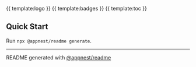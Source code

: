 {{ template:logo }}
{{ template:badges }}
{{ template:toc }}

## Quick Start

Run `npx @appnest/readme generate`.

---

README generated with [@appnest/readme](https://github.com/andreasbm/readme)
